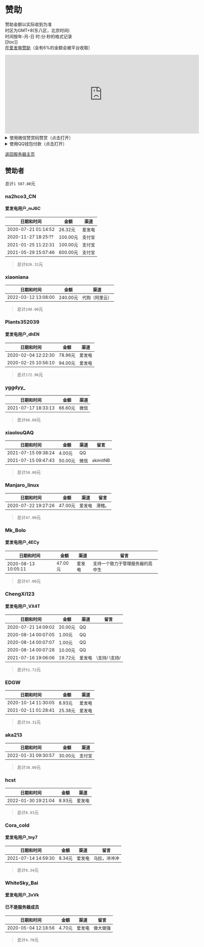 # 赞助
赞助金额以实际收到为准  
时区为GMT+8(东八区，北京时间)  
时间按年-月-日 时:分:秒的格式记录  
[[toc]]  
[在爱发电赞助](https://afdian.net/@skimit)（会有6%的金额会被平台收取）  
<iframe id="afdian_leaflet_skimit" class="afdian_iframe" src="https://afdian.net/leaflet?slug=skimit" width="640" scrolling="no" height="260" frameborder="0" data-v-079fe678=""></iframe>  

<details>
    <summary>使用微信赞赏码赞赏（点击打开）</summary>
    <p><b>请在留言中写入"skimit赞助"并加上你的ID或昵称</b>，你还可以留言一些其他内容</p>
    若不留言"skimit"相关内容则不会被视为skimit赞助，若不备注昵称则会<p>直接以微信名字展示</p>
    <img src=/mm_reward_qrcode.png>
</details>
<details>
    <summary>使用QQ钱包付款（点击打开）</summary>
    <p><b>请在转账留言中写入"skimit赞助"并加上你的ID或昵称</b>，你还可以留言一些其他内容</p>
    若不留言"skimit"相关内容则不会被视为skimit赞助，若不备注昵称则会<p>直接以QQ昵称展示</p>
    <img src=/QQ_pay_qrcode.png>
</details>

[返回服务器主页](../)  

## 赞助者
总计`1 587.88`元

### na2hco3_CN
#### 爱发电用户_mJ6C
| 日期和时间 | 金额 | 渠道 |
|---------------------|--------|-----|
| 2020-07-21 01:14:52 | 26.32元 | 爱发电 |
| 2020-11-27 18:25:?? | 100.00元 | 支付宝 |
| 2021-01-25 11:22:31 | 100.00元 | 支付宝 |
| 2021-05-29 15:07:46 | 600.00元 | 支付宝 |
> 总计`826.32`元  

### xiaoniana
| 日期和时间 | 金额 | 渠道 |
|---------------------|--------|-----|
| 2022-03-12 13:08:00 | 240.00元 | 代购（阿里云） |
> 总计`240.00`元  

### Plants352039
#### 爱发电用户_dhEN
| 日期和时间 | 金额 | 渠道 |
|---------------------|--------|-----|
| 2020-02-04 12:22:30 | 78.96元 | 爱发电 |
| 2020-02-25 10:56:10 | 94.00元 | 爱发电 |
> 总计`172.96`元  

### yggdyy_
| 日期和时间 | 金额 | 渠道 |
|---------------------|--------|-----|
| 2021-07-17 18:33:13 | 66.60元 | 微信 |
> 总计`66.60`元

### xiaolouQAQ
| 日期和时间 | 金额 | 渠道 | 留言 |
|---------------------|--------|-----|-----|
| 2021-07-15 09:38:24 | 4.00元 | QQ |  |
| 2021-07-15 09:47:43 | 50.00元 | 微信 | skimitNB |
> 总计`50.00`元

### Manjaro_linux
| 日期和时间 | 金额 | 渠道 | 留言 |
|---------------------|--------|-----|-----|
| 2020-07-22 19:27:26 | 47.00元 | 爱发电 | 滑稽。 |
> 总计`47.00`元  

### Mk_Bolo
#### 爱发电用户_4ECy
| 日期和时间 | 金额 | 渠道 | 留言 |
|---------------------|--------|-----|-----|
| 2020-08-13 10:05:11 | 47.00元 | 爱发电 | 支持一个致力于管理服务器的高中生 |
> 总计`47.00`元

### ChengXi123
#### 爱发电用户_VX4T
| 日期和时间 | 金额 | 渠道 | 留言 |
|---------------------|--------|-----|-----|
| 2020-07-21 14:09:02 | 20.00元 | QQ |  |
| 2020-08-14 00:07:05 | 1.00元 | QQ |  |
| 2020-08-14 00:07:07 | 1.00元 | QQ |  |
| 2020-08-14 00:07:28 | 10.00元 | QQ |  |
| 2021-07-16 19:06:06 | 19.72元 | 爱发电 | \支持/  \支持/ |
> 总计`51.72`元  

### EDGW
| 日期和时间 | 金额 | 渠道 |
|---------------------|-------|-----|
| 2020-10-14 11:30:05 | 8.93元 | 爱发电 |
| 2021-02-11 01:28:41 | 25.38元 | 爱发电 |
> 总计`34.31`元

### aka213
| 日期和时间 | 金额 | 渠道 |
|---------------------|-------|-----|
| 2022-01-31 09:30:57 | 30.00元 | 支付宝 |
> 总计`30.00`元

### hcst
| 日期和时间 | 金额 | 渠道 |
|---------------------|--------|-----|
| 2022-01-30 19:21:04 | 8.93元 | 爱发电 |
> 总计`8.93`元

### Cora_cold
#### 爱发电用户_tny7
| 日期和时间 | 金额 | 渠道 | 留言 |
|---------------------|--------|-----|-----|
| 2021-07-14 14:59:30 | 8.34元 | 爱发电 | 乌拉，冲冲冲 |
> 总计`8.34`元

###  WhiteSky_Bai
#### 爱发电用户_3xVk
#### 已不是服务器成员
| 日期和时间 | 金额 | 渠道 | 留言 |
|---------------------|--------|-----|-----|
| 2020-05-04 12:18:56 | 4.70元 | 爱发电 | 做大做强 |
> 总计`4.70`元  